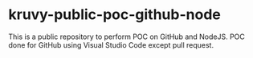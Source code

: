 # kruvy-public-poc-github-node
This is a public repository to perform POC on GitHub and NodeJS.
POC done for GitHub using Visual Studio Code except pull request.
